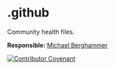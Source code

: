 # .github

Community health files.

**Responsible:** [Michael Berghammer](mailto:info@mbelab.de)

[![Contributor Covenant](https://img.shields.io/badge/Contributor%20Covenant-2.1-4baaaa.svg)](code_of_conduct.md)
